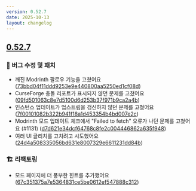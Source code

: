 ```yaml
---
version: 0.52.7
date: 2025-10-13
layout: changelog
---
```

## [0.52.7](#0.52.7)
### 🐛 버그 수정 및 패치

 - 깨진 Modrinth 팔로우 기능을 고쳤어요 ([73bbd04f11ddd9253e9e440800aa5250ed1cf08d](https://github.com/Voxelum/x-minecraft-launcher/commit/73bbd04f11ddd9253e9e440800aa5250ed1cf08d))
 - CurseForge 충돌 리포트가 표시되지 않던 문제를 고쳤어요 ([09fd501063c8e7d5100d6d253b37f971b9ca2a4b](https://github.com/Voxelum/x-minecraft-launcher/commit/09fd501063c8e7d5100d6d253b37f971b9ca2a4b))
 - 인스턴스 업데이트가 업스트림을 갱신하지 않던 문제를 고쳤어요 ([7f00101082b322b941f18a1d453354b4bd007e2c](https://github.com/Voxelum/x-minecraft-launcher/commit/7f00101082b322b941f18a1d453354b4bd007e2c))
 - Modrinth 모드 업데이트 체크에서 "Failed to fetch" 오류가 나던 문제를 고쳤어요 (#1131) ([d7d621e34dcf64768c8fe2c004446862a635f948](https://github.com/Voxelum/x-minecraft-launcher/commit/d7d621e34dcf64768c8fe2c004446862a635f948))
 - 여러 UI 글리치를 고치려고 시도했어요 ([24d4a508335056bd631e8007329e6611231dd84b](https://github.com/Voxelum/x-minecraft-launcher/commit/24d4a508335056bd631e8007329e6611231dd84b))
### 🏗️ 리팩토링

 - 모드 페이지에 더 풍부한 힌트를 추가했어요 ([67c351375a7e5364831ce5be0612ef547888c312](https://github.com/Voxelum/x-minecraft-launcher/commit/67c351375a7e5364831ce5be0612ef547888c312))

